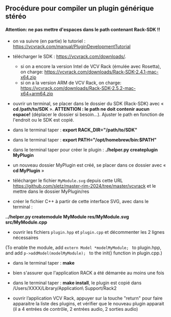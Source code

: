 ## Procédure pour compiler un plugin générique stéréo

#### Attention: ne pas mettre d'espaces dans le path contenant Rack-SDK !!

- on va suivre (en partie) le tutoriel : https://vcvrack.com/manual/PluginDevelopmentTutorial

- télécharger le SDK : https://vcvrack.com/downloads/. 
    - si on a encore la version Intel de VCV Rack (émulée avec Rosetta), on charge: https://vcvrack.com/downloads/Rack-SDK-2.4.1-mac-x64.zip
    - si on a la version ARM de VCV Rack, on charge: https://vcvrack.com/downloads/Rack-SDK-2.5.2-mac-x64+arm64.zip

- ouvrir un terminal, se placer dans le dossier du SDK (Rack-SDK) avec « **cd /path/to/SDK** ». **ATTENTION : le path ne doit contenir aucun espace!** (déplacer le dossier si besoin...). Ajuster le path en fonction de l'endroit ou le SDK est copié. 

- dans le terminal taper : **export RACK_DIR="/path/to/SDK"**

- dans le terminal taper : **export PATH="/opt/homebrew/bin:$PATH"**

- dans le terminal taper pour créer le plugin : **./helper.py createplugin MyPlugin**

- un nouveau dossier MyPlugin est créé, se placer dans ce dossier avec « **cd MyPlugin** » 

- télécharger le fichier `MyModule.svg` depuis cette URL https://github.com/sletz/master-rim-2024/tree/master/vcvrack et le mettre dans le dossier MyPlugin/res 

- créer le fichier C++ à partir de cette interface SVG, avec dans le terminal : 

**../helper.py createmodule MyModule res/MyModule.svg src/MyModule.cpp**

- ouvrir les fichiers `plugin.hpp` et `plugin.cpp` et décommenter les 2 lignes nécessaires 

(To enable the module, add
 `extern Model *modelMyModule; `
to plugin.hpp, and add
 `p->addModel(modelMyModule); `
to the init() function in plugin.cpp.)

- dans le terminal taper : **make**

- bien s'assurer que l'application RACK a été démarrée au moins une fois

- dans le terminal taper : **make install**, le plugin est copié dans /Users/XXXX/Library/Application\ Support/Rack2

- ouvrir l’application VCV Rack, appuyer sur la touche "return" pour faire apparaitre la liste des plugins, et vérifier que le nouveau plugin apparait (il a 4 entrées de contrôle, 2 entrées audio, 2 sorties audio)
